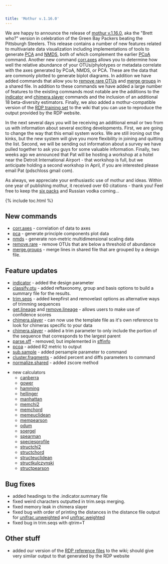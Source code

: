 ```yaml
---


title: 'Mothur v.1.16.0'
---
```

We are happy to announce the release of [mothur
v.1.16.0](mothur_v.1.16.0), aka the \"Brett who?\" version in
celebration of the Green Bay Packers beating the Pittsburgh Steelers.
This release contains a number of new features related to multivariate
data visualization including implementations of tools to generate [
PCA](pca) and [ NMDS](nmds "wikilink"), both of which
complement the earlier [ PCoA](pcoa) command. Another new
command [corr.axes](corr.axes) allows you to determine how
well the relative abundance of your OTUs/phylotypes or metadata
correlate with the axes generated by PCoA, NMDS, or PCA. These are the
data that are commonly plotted to generate biplot diagrams. In addition
we have added commands that allow you to [ remove rare
OTUs](remove.rare) and [ merge
groups](merge.groups) in a shared file. In addition to these
commands we have added a large number of features to the existing
commands most notable are the additions to the
[indicator](indicator) and
[chimera.slayer](chimera.slayer) commands and the inclusion
of an additional 18 beta-diversity estimators. Finally, we also added a
mothur-compatible version of the [ RDP training
set](RDP_reference_files) to the wiki that you can use to
reproduce the output provided by the RDP website.

In the next several days you will be receiving an additional email or
two from us with information about several exciting developments. First,
we are going to change the way that this email system works. We are
still ironing out the kinks, but the new system will give you more
flexibility in joining and quitting the list. Second, we will be sending
out information about a survey we have pulled together to ask you guys
for some valuable information. Finally, two weeks ago we announced that
Pat will be hosting a workshop at a hotel near the Detroit International
Airport - that workshop is full, but we anticipate holding a second
workshop in April, if you are interested please email Pat (pdschloss
gmail com).

As always, we appreciate your enthusiastic use of mothur and ideas.
Within one year of publishing mothur, it received over 60 citations -
thank you! Feel free to keep the [six packs](http://leinie.com/red.html)
and Russian vodka coming\...


{% include toc.html %}

## New commands

-   [corr.axes](corr.axes) - correlation of data to axes
-   [pca](pca) - generate principle components plot data
-   [nmds](nmds) - generate non-metric multidimensional
    scaling data
-   [remove.rare](remove.rare) - remove OTUs that are below a
    threshold of abundance
-   [merge.groups](merge.groups) - merge lines in shared file
    that are grouped by a design file.

## Feature updates

-   [indicator](indicator) - added the design parameter
-   [classify.otu](classify.otu) - added reftaxonomy, group
    and basis options to build a summary file for the results.
-   [trim.seqs](trim.seqs) - added keepfirst and removelast
    options as alternative ways of trimming sequences
-   [get.lineage](get.lineage) and
    [remove.lineage](remove.lineage) - allows users to make
    use of confidence scores
-   [chimera.slayer](chimera.slayer) - can now use the
    template file as it\'s own reference to look for chimeras specific
    to your data
-   [chimera.slayer](chimera.slayer) - added a trim parameter
    to only include the portion of the sequence that corresponds to the
    largest parent
-   [parse.sff](parse.sff) - removed; but implemented in
    [sffinfo](sffinfo)
-   [pcoa](pcoa) - added R2 metric to output
-   [sub.sample](sub.sample) - added persample parameter to
    command
-   [cluster.fragments](cluster.fragments) - added percent
    and diffs parameters to command
-   [normalize.shared](normalize.shared) - added zscore
    method

<!-- -->

-   new calculators
    -   [canberra](canberra)
    -   [gower](gower)
    -   [hamming](hamming)
    -   [hellinger](hellinger)
    -   [manhattan](manhattan)
    -   [memchi2](memchi2)
    -   [memchord](memchord)
    -   [memeuclidean](memeuclidean)
    -   [mempearson](mempearson)
    -   [odum](odum)
    -   [soergel](soergel)
    -   [spearman](spearman)
    -   [speciesprofile](speciesprofile)
    -   [structchi2](structchi2)
    -   [structchord](structchord)
    -   [structeuclidean](structeuclidean)
    -   [structkulczynski](structkulczynski)
    -   [structpearson](structpearson)

## Bug fixes

-   added headings to the .indicator.summary file
-   fixed weird characters outputted in trim.seqs merging.
-   fixed memory leak in chimera slayer
-   fixed bug with order of printing the distances in the distance file
    output for [unifrac.unweighted](unifrac.unweighted) and
    [unifrac.weighted](unifrac.weighted)
-   fixed bug in trim.seqs with qtrim=T

## Other stuff

-   added our version of the [RDP reference
    files](RDP_reference_files) to the wiki; should give very
    similar output to that generated by the RDP website
